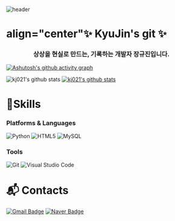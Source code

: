 ![header](https://capsule-render.vercel.app/api?type=Waving&color=AFD2E4&height=120&section=header&text=%20&fontSize=20&animation=fadeIn&fontAlign=25&fontAlignY=27&fontColor=ffffff&rotate=0)

# align="center"✨ KyuJin's git ✨
<h3 align="center"항상 도전하며 <b>상상을 현실로</b> 만드는, 기록하는 개발자 <b>장규진</b>입니다.</br> </h3>

[![Ashutosh's github activity graph](https://github-readme-activity-graph.vercel.app/graph?username=kj021&theme=react)](https://github.com/ashutosh00710/github-readme-activity-graph)

![kj021's github stats](https://github-readme-stats.vercel.app/api?username=kj021&show_icons=true)
[![kj021's github stats](https://github-readme-stats.vercel.app/api/top-langs/?username=kj021&show_icons=true&hide_border=true&title_color=004386&icon_color=004386&layout=compact)](https://github.com/kj021)

# 💪Skills
### Platforms & Languages
![Python](https://img.shields.io/badge/Python-3776AB.svg?&style=for-the-badge&logo=Python&logoColor=white)
![HTML5](https://img.shields.io/badge/HTML5-E34F26.svg?&style=for-the-badge&logo=HTML5&logoColor=white)
![MySQL](https://img.shields.io/badge/MySQL-4479A1.svg?&style=for-the-badge&logo=MySQL&logoColor=white)

### Tools
![Git](https://img.shields.io/badge/Git-F05032.svg?&style=for-the-badge&logo=Git&logoColor=white)
![Visual Studio Code](https://img.shields.io/badge/Visual%20Studio%20Code-007ACC.svg?&style=for-the-badge&logo=Visual%20Studio%20Code&logoColor=white)


# :mailbox_with_mail: Contacts
[![Gmail Badge](https://img.shields.io/badge/Gmail-d14836?style=flat-square&logo=Gmail&logoColor=white&link=mailto:gj6947gj1301@gmail.com)](mailto:gj6947gj1301@gmail.com)
[![Naver Badge](https://img.shields.io/badge/Naver-03C75A?style=flat-square&logo=Naver&logoColor=white&link=mailto:gj6947@naver.com)](mailto:gj6947@naver.com)
